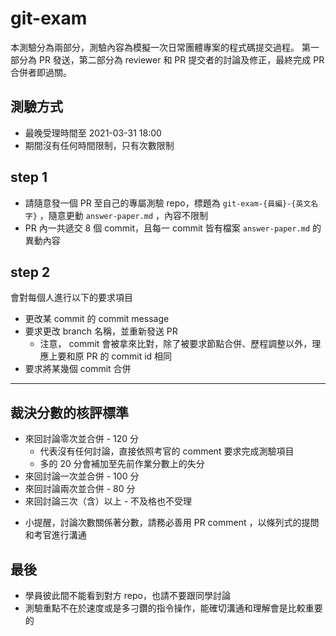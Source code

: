 # git-exam
本測驗分為兩部分，測驗內容為模擬一次日常團體專案的程式碼提交過程。
第一部分為 PR 發送，第二部分為 reviewer 和 PR 提交者的討論及修正，最終完成 PR 合併者即過關。

## 測驗方式
- 最晚受理時間至 2021-03-31 18:00
- 期間沒有任何時間限制，只有次數限制

## step 1
- 請隨意發一個 PR 至自己的專屬測驗 repo，標題為 `git-exam-{員編}-{英文名字}` ，隨意更動 `answer-paper.md` ，內容不限制
- PR 內一共遞交 8 個 commit，且每一 commit 皆有檔案 `answer-paper.md` 的異動內容

## step 2
會對每個人進行以下的要求項目
- 更改某 commit 的 commit message
- 要求更改 branch 名稱，並重新發送 PR
    - 注意， commit 會被拿來比對，除了被要求節點合併、歷程調整以外，理應上要和原 PR 的 commit id 相同
- 要求將某幾個 commit 合併

----

## 裁決分數的核評標準
- 來回討論零次並合併 - 120 分
    - 代表沒有任何討論，直接依照考官的 comment 要求完成測驗項目
    - 多的 20 分會補加至先前作業分數上的失分
- 來回討論一次並合併 - 100 分
- 來回討論兩次並合併 - 80 分
- 來回討論三次（含）以上 - 不及格也不受理

* 小提醒，討論次數關係著分數，請務必善用 PR comment ，以條列式的提問和考官進行溝通

## 最後
- 學員彼此間不能看到對方 repo，也請不要跟同學討論
- 測驗重點不在於速度或是多刁鑽的指令操作，能確切溝通和理解會是比較重要的
